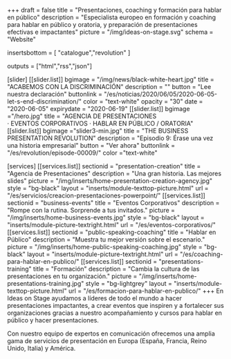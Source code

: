 +++
draft 			= false
title 			= "Presentaciones, coaching y formación para hablar en público"
description		= "Especialista europeo en formación y coaching para hablar en público y oratoria, y preparación de presentaciones efectivas e impactantes"
picture			= "/img/ideas-on-stage.svg"
schema			= "Website"

insertsbottom	= [ "catalogue","revolution" ]

outputs			= ["html","rss","json"]

[slider]
	[[slider.list]]
		bgimage		= "/img/news/black-white-heart.jpg"
		title		= "ACABEMOS CON LA DISCRIMINACIÓN"
		description	= ""
		button		= "Lee nuestra declaración"
		buttonlink	= "/es/noticias/2020/06/05/2020-06-05-let-s-end-discrimination/"
		color		= "text-white"
		opacity		= "30"
		date		= "2020-06-05"
		expirydate	= "2020-06-19"
	[[slider.list]]
		bgimage ="/hero.jpg"
		title = "AGENCIA DE PRESENTACIONES · EVENTOS CORPORATIVOS · HABLAR EN PÚBLICO / ORATORIA"
	[[slider.list]]
		bgimage ="slider3-min.jpg"
		title = "THE BUSINESS PRESENTATION REVOLUTION"
		description = "Episodio 9: Érase una vez una historia empresarial"
		button = "Ver ahora"
		buttonlink = "/es/revolution/episode-00009/"
		color ="text-white"	


[services]
	[[services.list]]
		sectionid	= "presentation-creation"
		title		= "Agencia de Presentaciones"
		description	= "Una gran historia. Las mejores slides"
		picture		= "/img/inserts/home-presentation-creation-agency.jpg"
		style		= "bg-black"
		layout		= "inserts/module-texttop-picture.html"
		url			= "/es/servicios/creacion-presentaciones-powerpoint/"
	[[services.list]]
		sectionid	= "business-events"
		title		= "Eventos Corporativos"
		description	= "Rompe con la rutina. Sorprende a tus invitados."
		picture		= "/img/inserts/home-business-events.jpg"
		style		= "bg-black"
		layout		= "inserts/module-picture-textright.html"
		url			= "/es/eventos-corporativos/"
	[[services.list]]
		sectionid	= "public-speaking-coaching"
		title		= "Hablar en Público"
		description	= "Muestra tu mejor versión sobre el escenario."
		picture		= "/img/inserts/home-public-speaking-coaching.jpg"
		style		= "bg-black"
		layout		= "inserts/module-picture-textright.html"
		url			= "/es/coaching-para-hablar-en-publico/"
	[[services.list]]
		sectionid	= "presentations-training"
		title		= "Formación"
		description	= "Cambia la cultura de las presentaciones en tu organización."
		picture		= "/img/inserts/home-presentations-training.jpg"
		style		= "bg-lightgrey"
		layout		= "inserts/module-texttop-picture.html"
		url			= "/es/formacion-para-hablar-en-publico/"
+++
En Ideas on Stage ayudamos a líderes de todo el mundo a hacer presentaciones impactantes, a crear eventos que inspiren y a fortalecer sus organizaciones gracias a nuestro acompañamiento y cursos para hablar en público y hacer presentaciones.

Con nuestro equipo de expertos en comunicación ofrecemos una amplia gama de servicios de presentación en Europa (España, Francia, Reino Unido, Italia) y América.
